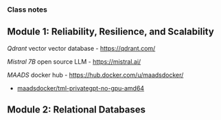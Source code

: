 ### Class notes

## Module 1: Reliability, Resilience, and Scalability

*Qdrant* vector vector database - https://qdrant.com/ 

*Mistral 7B* open source LLM - https://mistral.ai/

*MAADS* docker hub - https://hub.docker.com/u/maadsdocker/
- [maadsdocker/tml-privategpt-no-gpu-amd64](https://hub.docker.com/r/maadsdocker/tml-privategpt-no-gpu-amd64)

## Module 2: Relational Databases
